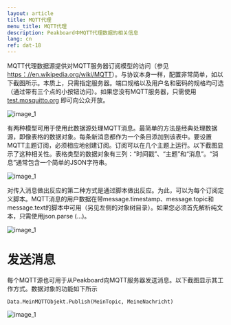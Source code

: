 ```yaml
---
layout: article
title: MQTT代理
menu_title: MQTT代理
description: Peakboard中MQTT代理数据的相关信息
lang: cn
ref: dat-18
---
```

MQTT代理数据源提供对MQTT服务器订阅模型的访问（参见 [https：//en.wikipedia.org/wiki/MQTT](https://en.wikipedia.org/wiki/MQTT)）。与协议本身一样，配置非常简单，如以下截图所示。本质上，只需指定服务器。端口规格以及用户名和密码的规格均可选（通过带有三个点的小按钮访问）。如果您没有MQTT服务器，只需使用 [test.mosquitto.org](http：//test.mosquitto.org/) 即可向公众开放。

![image_1](/assets/images/data-sources/mqtt-broker/datenquellen-mqtt-01.png)

有两种模型可用于使用此数据源处理MQTT消息。最简单的方法是经典处理数据源，即像表格的数据对象。每条新消息都作为一个条目添加到该表中。要设置MQTT主题订阅，必须相应地创建订阅。订阅可以在几个主题上运行。以下截图显示了这种相关性。表格类型的数据对象有三列：“时间戳”、“主题”和“消息”。“消息”通常包含一个简单的JSON字符串。

![image_1](/assets/images/data-sources/mqtt-broker/datenquellen-mqtt-02.png)

对传入消息做出反应的第二种方式是通过脚本做出反应。为此，可以为每个订阅定义脚本。MQTT消息的用户数据在带message.timestamp、message.topic和message.text的脚本中可用（另见左侧的对象树目录）。如果您必须首先解析纯文本，只需使用json.parse (…)。

![image_1](/assets/images/data-sources/mqtt-broker/datenquellen-mqtt-03.png)

# 发送消息

每个MQTT源也可用于从Peakboard向MQTT服务器发送消息。以下截图显示其工作方式。数据对象的功能如下所示

```
Data.MeinMQTTObjekt.Publish(MeinTopic, MeineNachricht)
```

![image_1](/assets/images/data-sources/mqtt-broker/datenquellen-mqtt-04.png)
